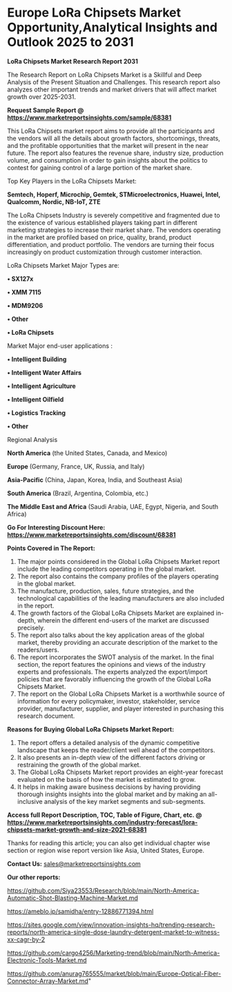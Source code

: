 # Europe LoRa Chipsets Market Opportunity,Analytical Insights and Outlook 2025 to 2031

<strong>LoRa Chipsets Market Research Report 2031</strong>

The Research Report on LoRa Chipsets Market is a Skillful and Deep Analysis of the Present Situation and Challenges. This research report also analyzes other important trends and market drivers that will affect market growth over 2025-2031.

<strong>Request Sample Report @ <a href=https://www.marketreportsinsights.com/sample/68381>https://www.marketreportsinsights.com/sample/68381</a></strong>

This LoRa Chipsets market report aims to provide all the participants and the vendors will all the details about growth factors, shortcomings, threats, and the profitable opportunities that the market will present in the near future. The report also features the revenue share, industry size, production volume, and consumption in order to gain insights about the politics to contest for gaining control of a large portion of the market share.

Top Key Players in the LoRa Chipsets Market:

<strong>Semtech, Hoperf, Microchip, Gemtek, STMicroelectronics, Huawei, Intel, Qualcomm, Nordic, NB-IoT, ZTE</strong>

The LoRa Chipsets Industry is severely competitive and fragmented due to the existence of various established players taking part in different marketing strategies to increase their market share. The vendors operating in the market are profiled based on price, quality, brand, product differentiation, and product portfolio. The vendors are turning their focus increasingly on product customization through customer interaction.

LoRa Chipsets Market Major Types are:

<strong>• SX127x

• XMM 7115

• MDM9206

• Other

• LoRa Chipsets</strong>

Market Major end-user applications :

<strong>• Intelligent Building

• Intelligent Water Affairs

• Intelligent Agriculture

• Intelligent Oilfield

• Logistics Tracking

• Other</strong>

Regional Analysis

</u><strong><b>North America</b></strong> (the United States, Canada, and Mexico)

<strong><b>Europe </b></strong>(Germany, France, UK, Russia, and Italy)

<strong><b>Asia-Pacific</b></strong> (China, Japan, Korea, India, and Southeast Asia)

<strong><b>South America</b></strong> (Brazil, Argentina, Colombia, etc.)

<strong><b>The Middle East and Africa</b></strong> (Saudi Arabia, UAE, Egypt, Nigeria, and South Africa)

<strong>Go For Interesting Discount Here: <a href=https://www.marketreportsinsights.com/discount/68381>https://www.marketreportsinsights.com/discount/68381</a></strong>

<strong>Points Covered in The Report:</strong>
<ol>
  <li>The major points considered in the Global LoRa Chipsets Market report include the leading competitors operating in the global market.</li>
  <li>The report also contains the company profiles of the players operating in the global market.</li>
  <li>The manufacture, production, sales, future strategies, and the technological capabilities of the leading manufacturers are also included in the report.</li>
  <li>The growth factors of the Global LoRa Chipsets Market are explained in-depth, wherein the different end-users of the market are discussed precisely.</li>
  <li>The report also talks about the key application areas of the global market, thereby providing an accurate description of the market to the readers/users.</li>
  <li>The report incorporates the SWOT analysis of the market. In the final section, the report features the opinions and views of the industry experts and professionals. The experts analyzed the export/import policies that are favorably influencing the growth of the Global LoRa Chipsets Market.</li>
  <li>The report on the Global LoRa Chipsets Market is a worthwhile source of information for every policymaker, investor, stakeholder, service provider, manufacturer, supplier, and player interested in purchasing this research document.</li>
</ol>
<strong>Reasons for Buying Global LoRa Chipsets Market Report:</strong>

<ol>
  <li>The report offers a detailed analysis of the dynamic competitive landscape that keeps the reader/client well ahead of the competitors.</li>
  <li>It also presents an in-depth view of the different factors driving or restraining the growth of the global market.</li>
  <li>The Global LoRa Chipsets Market report provides an eight-year forecast evaluated on the basis of how the market is estimated to grow.</li>
  <li>It helps in making aware business decisions by having providing thorough insights insights into the global market and by making an all-inclusive analysis of the key market segments and sub-segments.</li>
</ol>
<strong>Access full Report Description, TOC, Table of Figure, Chart, etc. @ <a href=https://www.marketreportsinsights.com/industry-forecast/lora-chipsets-market-growth-and-size-2021-68381>https://www.marketreportsinsights.com/industry-forecast/lora-chipsets-market-growth-and-size-2021-68381</a></strong>


Thanks for reading this article; you can also get individual chapter wise section or region wise report version like Asia, United States, Europe.

<strong>Contact Us:</strong>
sales@marketreportsinsights.com

<strong>Our other reports:</strong>

<a href=https://github.com/Siya23553/Research/blob/main/North-America-Automatic-Shot-Blasting-Machine-Market.md>https://github.com/Siya23553/Research/blob/main/North-America-Automatic-Shot-Blasting-Machine-Market.md</a>

<a href=https://ameblo.jp/samidha/entry-12886771394.html>https://ameblo.jp/samidha/entry-12886771394.html</a>

<a href=https://sites.google.com/view/innovation-insights-hq/trending-research-reports/north-america-single-dose-laundry-detergent-market-to-witness-xx-cagr-by-2>https://sites.google.com/view/innovation-insights-hq/trending-research-reports/north-america-single-dose-laundry-detergent-market-to-witness-xx-cagr-by-2</a>

<a href=https://github.com/cargo4256/Marketing-trend/blob/main/North-America-Electronic-Tools-Market.md>https://github.com/cargo4256/Marketing-trend/blob/main/North-America-Electronic-Tools-Market.md</a>

<a href=https://github.com/anurag765555/market/blob/main/Europe-Optical-Fiber-Connector-Array-Market.md>https://github.com/anurag765555/market/blob/main/Europe-Optical-Fiber-Connector-Array-Market.md</a>"
